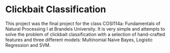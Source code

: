 # Clickbait Classification
This project was the final project for the class COSI114a: Fundamentals of Natural Processing I at Brandeis University. It is very simple and attempts to solve the problem of clickbait classification with a selection of hand-crafted features and three different models: Multinomial Naive Bayes, Logistic Regression and SVM. 
